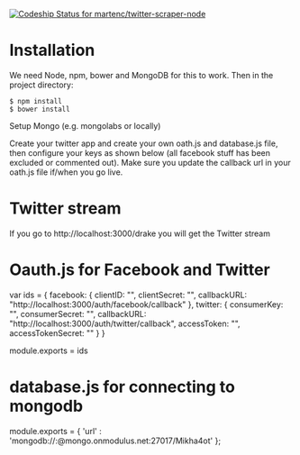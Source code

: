 [ ![Codeship Status for martenc/twitter-scraper-node](https://www.codeship.io/projects/21da69d0-1a8d-0132-bf86-4a07366ee29d/status)](https://www.codeship.io/projects/34703)


# Installation

We need Node, npm, bower and MongoDB for this to work. Then in the project directory:

    $ npm install
    $ bower install

Setup Mongo (e.g. mongolabs or locally) 

Create your twitter app and create your own oath.js and database.js file, then configure your keys as shown below (all facebook stuff has been excluded or commented out). Make sure you update the callback url in your oath.js file if/when you go live.

# Twitter stream

If you go to http://localhost:3000/drake you will get the Twitter stream

# Oauth.js for Facebook and Twitter

var ids = {
    facebook: {
        clientID: "",
        clientSecret: "",
        callbackURL: "http://localhost:3000/auth/facebook/callback"
    },
    twitter: {
        consumerKey: "",
        consumerSecret: "",
        callbackURL: "http://localhost:3000/auth/twitter/callback",
        accessToken: "",
        accessTokenSecret: ""
    }
}

module.exports = ids


# database.js for connecting to mongodb
module.exports = {
    'url' : 'mongodb://<user>:<pass>@mongo.onmodulus.net:27017/Mikha4ot' 
};
